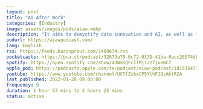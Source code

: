 ```yaml
---
layout: post
title: "AI After Work"
categories: [Industry]
image: assets/images/pods/aiaw.webp
description: "It aims to demystify data innovation and AI, as well as their impact to future business and society by bringing the listeners close to the challenges that AI practitioners aim to solve today."
podurl: https://aiawpodcast.com/
lang: English
rss: https://feeds.buzzsprout.com/1409674.rss
pocketcasts: https://pca.st/podcast/32673a70-0c72-0139-41ba-0acc26574db2
spotify: https://open.spotify.com/show/4dWmsQFcIlMj1zz7jueNC7
apple_pod: https://podcasts.apple.com/se/podcast/aiaw-podcast/id1535477969
youtube: https://www.youtube.com/channel/UCTfZskxCP5YlhFJQcAhtR2A
last_published: 2022-01-28 09:00:00
frequency: 9
duration: 1 hour 57 mins to 2 hours 25 mins
status: active
---
```

